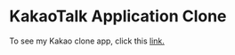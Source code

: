 # KakaoTalk Application Clone

To see my Kakao clone app, click this [link.](https://jjessicacho.github.io/kakao-clone/more.html?fbclid=IwAR3fzVwhhfooHFafFo-JnXcMAD2qL9O4LWBxj1mYMcYwRwJSp87jRLchtDU)
